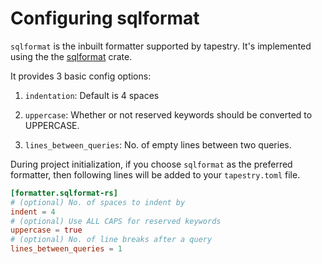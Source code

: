 # Configuring sqlformat

`sqlformat` is the inbuilt formatter supported by tapestry. It's
implemented using the the
[sqlformat](https://crates.io/crates/sqlformat) crate.

It provides 3 basic config options:

1. `indentation`: Default is 4 spaces

2. `uppercase`: Whether or not reserved keywords should be converted to
   UPPERCASE.

3. `lines_between_queries`: No. of empty lines between two queries.

During project initialization, if you choose `sqlformat` as the
preferred formatter, then following lines will be added to your
`tapestry.toml` file.

```toml
[formatter.sqlformat-rs]
# (optional) No. of spaces to indent by
indent = 4
# (optional) Use ALL CAPS for reserved keywords
uppercase = true
# (optional) No. of line breaks after a query
lines_between_queries = 1
```
